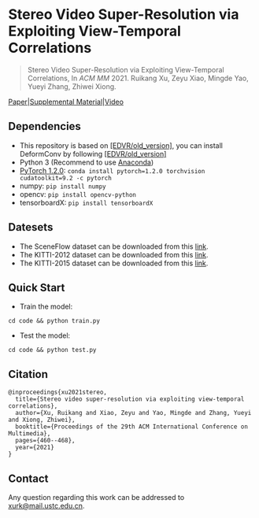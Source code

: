 Stereo Video Super-Resolution via Exploiting View-Temporal Correlations
====

> Stereo Video Super-Resolution via Exploiting View-Temporal Correlations, In *ACM MM* 2021.
> Ruikang Xu, Zeyu Xiao, Mingde Yao, Yueyi Zhang, Zhiwei Xiong. 

[Paper](https://dl.acm.org/doi/abs/10.1145/3474085.3475189)|[Supplemental Material](https://dl.acm.org/action/downloadSupplement?doi=10.1145%2F3474085.3475189&file=mfp0182aux.zip)|[Video](https://dl.acm.org/action/downloadSupplement?doi=10.1145%2F3474085.3475189&file=mm2021.mp4)
## Dependencies
- This repository is based on [[EDVR/old_version]](https://github.com/xinntao/EDVR/tree/old_version), you can install DeformConv by following [[EDVR/old_version]](https://github.com/xinntao/EDVR/tree/old_version)
- Python 3 (Recommend to use [Anaconda](https://www.anaconda.com/download/#linux))
- [PyTorch 1.2.0](https://pytorch.org/): `conda install pytorch=1.2.0 torchvision cudatoolkit=9.2 -c pytorch`
- numpy: `pip install numpy`
- opencv: `pip install opencv-python`
- tensorboardX: `pip install tensorboardX`

## Datesets
* The SceneFlow dataset can be downloaded from this [link](https://lmb.informatik.uni-freiburg.de/resources/datasets/SceneFlowDatasets.en.html).
* The KITTI-2012 dataset can be downloaded from this [link](https://www.cvlibs.net/datasets/kitti/eval_stereo_flow.php?benchmark=stereo).
* The KITTI-2015 dataset can be downloaded from this [link](https://www.cvlibs.net/datasets/kitti/eval_scene_flow.php?benchmark=stereo).

## Quick Start
* Train the model:
```
cd code && python train.py
```

* Test the model:
```
cd code && python test.py
```

## Citation
```
@inproceedings{xu2021stereo,
  title={Stereo video super-resolution via exploiting view-temporal correlations},
  author={Xu, Ruikang and Xiao, Zeyu and Yao, Mingde and Zhang, Yueyi and Xiong, Zhiwei},
  booktitle={Proceedings of the 29th ACM International Conference on Multimedia},
  pages={460--468},
  year={2021}
}
```

## Contact
Any question regarding this work can be addressed to xurk@mail.ustc.edu.cn.